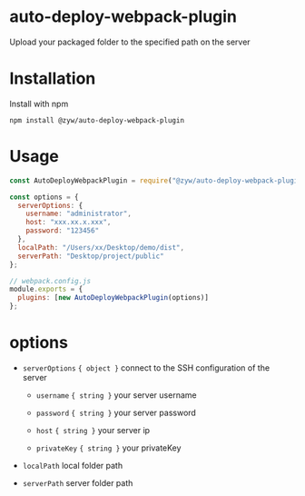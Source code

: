 # auto-deploy-webpack-plugin

Upload your packaged folder to the specified path on the server

# Installation

Install with npm

```shell
npm install @zyw/auto-deploy-webpack-plugin
```

# Usage

```js
const AutoDeployWebpackPlugin = require("@zyw/auto-deploy-webpack-plugin");

const options = {
  serverOptions: {
    username: "administrator",
    host: "xxx.xx.x.xxx",
    password: "123456"
  },
  localPath: "/Users/xx/Desktop/demo/dist",
  serverPath: "Desktop/project/public"
};

// webpack.config.js
module.exports = {
  plugins: [new AutoDeployWebpackPlugin(options)]
};

```

# options

- `serverOptions` `{ object }` connect to the SSH configuration of the server
  
  - `username` `{ string }` your server username
  
  - `password` `{ string }` your server password
  
  - `host` `{ string }` your server ip
  
  - `privateKey` `{ string }` your privateKey

- `localPath` local folder path

- `serverPath` server folder path






